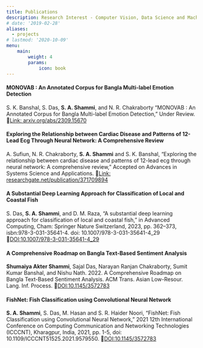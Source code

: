 ```yaml
---
title: Publications
description: Research Interest - Computer Vision, Data Science and Machine Learning, Natural Language Processing (NLP), Biomedical Science, Artificial Intelligence (AI).
# date: '2019-02-28'
aliases:
  - projects
# lastmod: '2020-10-09'
menu:
    main: 
        weight: 4
        params:
            icon: book
---
```

#### MONOVAB : An Annotated Corpus for Bangla Multi-label Emotion Detection

S. K. Banshal, S. Das, <b>S. A. Shammi</b>, and N. R. Chakraborty “MONOVAB : An Annotated Corpus for Bangla Multi-label Emotion Detection,” Under Review. 🔗[Link: arxiv.org/abs/2309.15670](https://arxiv.org/abs/2309.15670)

#### Exploring the Relationship between Cardiac Disease and Patterns of 12-Lead Ecg Through Neural Network: A Comprehensive Review 

A. Sufiun, N. R. Chakraborty, <b>S. A. Shammi</b> and S. K. Banshal, “Exploring the relationship between cardiac disease and patterns of 12-lead ecg through neural network: A comprehensive review,” Accepted on Advances in Systems Science and Applications. 🔗[Link: researchgate.net/publication/371709894](https://www.researchgate.net/publication/371709894)

#### A Substantial Deep Learning Approach for Classification of Local and Coastal Fish  

S. Das, <b>S. A. Shammi</b>, and D. M. Raza, “A substantial deep learning approach for classification of local and coastal fish,” in Advanced Computing, Cham: Springer Nature Switzerland, 2023, pp. 362–373, isbn:978-3-031-35641-4. doi: 10.1007/978-3-031-35641-4_29 🔗[DOI:10.1007/978-3-031-35641-4_29](https://doi.org/10.1007/978-3-031-35641-4_29)


#### A Comprehensive Roadmap on Bangla Text-Based Sentiment Analysis  

<b>Shumaiya Akter Shammi</b>, Sajal Das, Narayan Ranjan Chakraborty, Sumit Kumar Banshal, and Nishu Nath. 2022. A Comprehensive Roadmap on Bangla Text-Based Sentiment Analysis. ACM Trans. Asian Low-Resour. Lang. Inf. Process. 🔗[DOI:10.1145/3572783](https://dl.acm.org/doi/10.1145/3572783)

#### FishNet: Fish Classification using Convolutional Neural Network  

<b>S. A. Shammi</b>, S. Das, M. Hasan and S. R. Haider Noori, “FishNet: Fish Classification using Convolutional Neural Network,” 2021 12th International Conference on Computing Communication and Networking Technologies (ICCCNT), Kharagpur, India, 2021, pp. 1-5, doi: 10.1109/ICCCNT51525.2021.9579550. 🔗[DOI:10.1145/3572783](https://ieeexplore.ieee.org/document/9579550)
